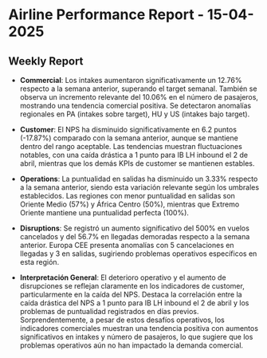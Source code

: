 # Airline Performance Report - 15-04-2025

## Weekly Report

- **Commercial**: Los intakes aumentaron significativamente un 12.76% respecto a la semana anterior, superando el target semanal. También se observa un incremento relevante del 10.06% en el número de pasajeros, mostrando una tendencia comercial positiva. Se detectaron anomalías regionales en PA (intakes sobre target), HU y US (intakes bajo target).

- **Customer**: El NPS ha disminuido significativamente en 6.2 puntos (-17.87%) comparado con la semana anterior, aunque se mantiene dentro del rango aceptable. Las tendencias muestran fluctuaciones notables, con una caída drástica a 1 punto para IB LH inbound el 2 de abril, mientras que los demás KPIs de customer se mantienen estables.

- **Operations**: La puntualidad en salidas ha disminuido un 3.33% respecto a la semana anterior, siendo esta variación relevante según los umbrales establecidos. Las regiones con menor puntualidad en salidas son Oriente Medio (57%) y África Centro (50%), mientras que Extremo Oriente mantiene una puntualidad perfecta (100%).

- **Disruptions**: Se registró un aumento significativo del 500% en vuelos cancelados y del 56.7% en llegadas demoradas respecto a la semana anterior. Europa CEE presenta anomalías con 5 cancelaciones en llegadas y 3 en salidas, sugiriendo problemas operativos específicos en esta región.

- **Interpretación General**: El deterioro operativo y el aumento de disrupciones se reflejan claramente en los indicadores de customer, particularmente en la caída del NPS. Destaca la correlación entre la caída drástica del NPS a 1 punto para IB LH inbound el 2 de abril y los problemas de puntualidad registrados en días previos. Sorprendentemente, a pesar de estos desafíos operativos, los indicadores comerciales muestran una tendencia positiva con aumentos significativos en intakes y número de pasajeros, lo que sugiere que los problemas operativos aún no han impactado la demanda comercial.

